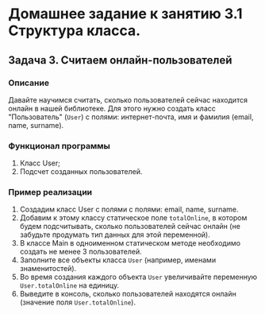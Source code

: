 # Домашнее задание к занятию 3.1 Структура класса.
## Задача 3. Считаем онлайн-пользователей

### Описание
Давайте научимся считать, сколько пользователей сейчас находится онлайн в нашей библиотеке.
Для этого нужно создать класс "Пользователь" (`User`) с полями: интернет-почта, имя и фамилия (email, name, surname).

### Функционал программы
1. Класс User;
2. Подсчет созданных пользователей.

### Пример реализации
1. Создадим класс User c полями с полями: email, name, surname.
2. Добавим к этому классу статическое поле `totalOnline`, в котором будем подсчитывать, сколько пользователей сейчас онлайн (не забудьте продумать тип данных для этой переменной).
3. В классе Main в одноименном статическом методе необходимо создать не менее 3 пользователей.
4. Заполните все объекты класса `User` (например, именами знаменитостей).
5. Во время создания каждого объекта `User` увеличивайте переменную `User.totalOnline` на единицу.
6. Выведите в консоль, сколько пользователей находятся онлайн (значение поля `User.totalOnline`).
